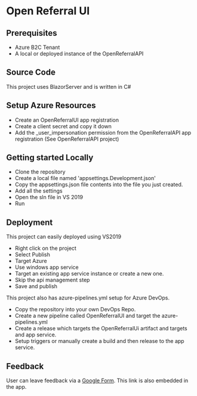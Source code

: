# Open Referral UI

## Prerequisites
 - Azure B2C Tenant
 - A local or deployed instance of the OpenReferralAPI

## Source Code
This project uses BlazorServer and is written in C#

## Setup Azure Resources
- Create an OpenReferralUI app registration
- Create a client secret and copy it down
- Add the _user_impersonation permission from the OpenReferralAPI app registration (See OpenReferralAPI project)

## Getting started Locally

- Clone the repository
- Create a local file named 'appsettings.Development.json'
- Copy the appsettings.json file contents into the file you just created.
- Add all the settings
- Open the sln file in VS 2019
- Run

## Deployment
This project can easily deployed using VS2019

 - Right click on the project
 - Select Publish
 - Target Azure
 - Use windows app service
 - Target an existing app service instance or create a new one.
 - Skip the api management step
 - Save and publish

 This project also has azure-pipelines.yml setup for Azure DevOps.
 
 - Copy the repository into your own DevOps Repo.
 - Create a new pipeline called OpenReferralUI and target the azure-pipelines.yml
 - Create a release which targets the OpenReferralUi artifact and targets and app service.
 - Setup triggers or manually create a build and then release to the app service.

## Feedback
User can leave feedback via a [Google Form](https://docs.google.com/forms/d/e/1FAIpQLSfw5D-YCGzu8SDMhkmxqzJSu1KJJx-hYaRuLnrnU_Um7ILyxw/viewform).
This link is also embedded in the app. 

